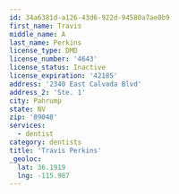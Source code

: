 ```yaml
---
id: 34a6381d-a126-43d6-922d-94580a7ae8b9
first_name: Travis
middle_name: A
last_name: Perkins
license_type: DMD
license_number: '4643'
license_status: Inactive
license_expiration: '42185'
address: '2340 East Calvada Blvd'
address_2: 'Ste. 1'
city: Pahrump
state: NV
zip: '89048'
services:
  - dentist
category: dentists
title: 'Travis Perkins'
_geoloc:
  lat: 36.1919
  lng: -115.987
---
```


